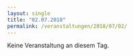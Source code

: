 ```yaml
---
layout: single
title: "02.07.2018"
permalink: /veranstaltungen/2018/07/02/
---
```


Keine Veranstaltung an diesem Tag.

